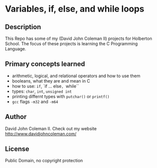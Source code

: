 # Variables, if, else, and while loops

## Description

This Repo has some of my (David John Coleman II) projects for Holberton School.
The focus of these projects is learning the C Programming Language.

## Primary concepts learned

* arithmetic, logical, and relational operators and how to use them
* booleans, what they are and mean in C
* how to use: ``if``, `if ... else``, ``while``
* types: ``char``, ``int``, ``unsigned int``
* printing differnt types with ``putchar()`` or ``printf()``
* ``gcc`` flags ``-m32`` and ``-m64``

## Author

David John Coleman II.	Check out my website http://www.davidjohncoleman.com/

## License

Public Domain, no copyright protection

